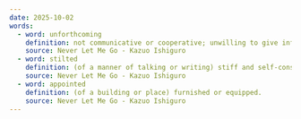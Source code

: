 ```yaml
---
date: 2025-10-02
words:
  - word: unforthcoming
    definition: not communicative or cooperative; unwilling to give information.
    source: Never Let Me Go - Kazuo Ishiguro
  - word: stilted
    definition: (of a manner of talking or writing) stiff and self-conscious or unnatural.
    source: Never Let Me Go - Kazuo Ishiguro
  - word: appointed
    definition: (of a building or place) furnished or equipped.
    source: Never Let Me Go - Kazuo Ishiguro
---
```

